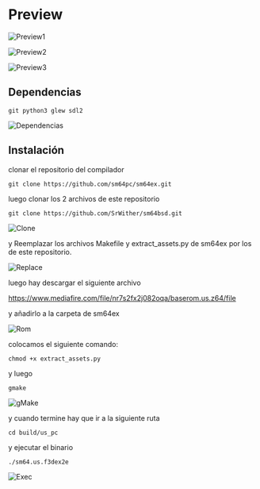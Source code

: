 # Preview
![Preview1](https://user-images.githubusercontent.com/59105868/111821034-f7f41900-88c0-11eb-8267-1dad40993fb6.png)

![Preview2](https://user-images.githubusercontent.com/59105868/111821043-fa567300-88c0-11eb-8c0b-77fa6ca3ec22.png)

![Preview3](https://user-images.githubusercontent.com/59105868/111821052-fe829080-88c0-11eb-85af-7b7986790502.png)

## Dependencias
```
git python3 glew sdl2
```

![Dependencias](https://user-images.githubusercontent.com/59105868/111821231-2bcf3e80-88c1-11eb-8c89-01a6d22ee78c.png)

## Instalación

clonar el repositorio del compilador

```
git clone https://github.com/sm64pc/sm64ex.git
```

luego clonar los 2 archivos de este repositorio

```
git clone https://github.com/SrWither/sm64bsd.git
```
![Clone](https://user-images.githubusercontent.com/59105868/111821701-b7e16600-88c1-11eb-8367-8b3af8ac48e2.png)

y Reemplazar los archivos Makefile y extract_assets.py de sm64ex por los de este repositorio.

![Replace](https://user-images.githubusercontent.com/59105868/111822228-4e158c00-88c2-11eb-97b3-f9b4293f0ebd.png)

luego hay descargar el siguiente archivo

https://www.mediafire.com/file/nr7s2fx2j082oqa/baserom.us.z64/file

y añadirlo a la carpeta de sm64ex

![Rom](https://user-images.githubusercontent.com/59105868/111822490-9af96280-88c2-11eb-8b5c-983a1a2b3a1e.png)

colocamos el siguiente comando:
```
chmod +x extract_assets.py
```
y luego

```
gmake
```
![gMake](https://user-images.githubusercontent.com/59105868/111822770-f75c8200-88c2-11eb-91fa-b589aac166b1.png)

y cuando termine hay que ir a la siguiente ruta
```
cd build/us_pc
```

y ejecutar el binario

```
./sm64.us.f3dex2e
```

![Exec](https://user-images.githubusercontent.com/59105868/111823295-88cbf400-88c3-11eb-9a9d-0f0fca9d4eba.png)
